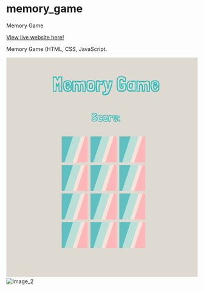 # memory_game
Memory Game 

[View live website here!](http://127.0.0.1:5500/index.html)

Memory Game (HTML, CSS, JavaScript. 

![Image_1](/images/1.html.png)
![Image_2](../images/2.png)
